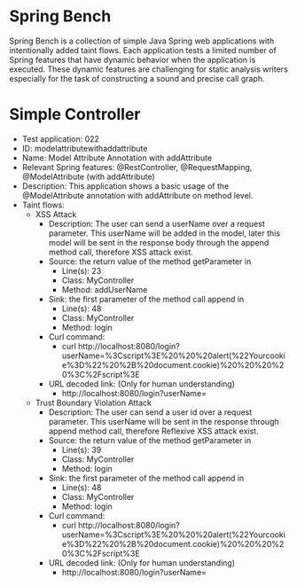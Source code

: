 # Spring Bench

Spring Bench is a collection of simple Java Spring web applications with intentionally added taint flows. 
Each application tests a limited number of Spring features that have dynamic behavior when the application is executed. 
These dynamic features are challenging for static analysis writers especially for the task of constructing a sound and precise call graph.   


# Simple Controller

* Test application: 022
* ID: modelattributewithaddattribute
* Name: Model Attribute Annotation with addAttribute
* Relevant Spring features: @RestController, @RequestMapping, @ModelAttribute (with addAttribute)
* Description: This application shows a basic usage of the @ModelAttribute annotation with addAttribute on method level. 
* Taint flows: 
  * XSS Attack
    * Description: The user can send a userName over a request parameter. This userName will be added in the model, later this model will be sent in the response body through the append method call, therefore XSS attack exist.  
    * Source: the return value of the method getParameter in 
        * Line(s): 23
        * Class: MyController
        * Method: addUserName
    * Sink: the first parameter of the method call append in
        * Line(s): 48
        * Class: MyController
        * Method: login
    * Curl command: 
        * curl http://localhost:8080/login?userName=%3Cscript%3E%20%20%20alert(%22Yourcookie%3D%22%20%2B%20document.cookie)%20%20%20%20%3C%2Fscript%3E
    * URL decoded link: (Only for human understanding)
		* http://localhost:8080/login?userName=<script> alert("Yourcookie=" + document.cookie) </script>
  * Trust Boundary Violation Attack
    * Description: The user can send a user id over a request parameter. This userName will be sent in the response through append method call, therefore Reflexive XSS attack exist.
    * Source: the return value of the method getParameter in 
        * Line(s): 39
        * Class: MyController
        * Method: login
    * Sink: the first parameter of the method call append in
        * Line(s): 48
        * Class: MyController
        * Method: login
    * Curl command: 
        * curl http://localhost:8080/login?userName=%3Cscript%3E%20%20%20alert(%22Yourcookie%3D%22%20%2B%20document.cookie)%20%20%20%20%3C%2Fscript%3E
    * URL decoded link: (Only for human understanding)
		* http://localhost:8080/login?userName=<script> alert("Yourcookie=" + document.cookie) </script>



